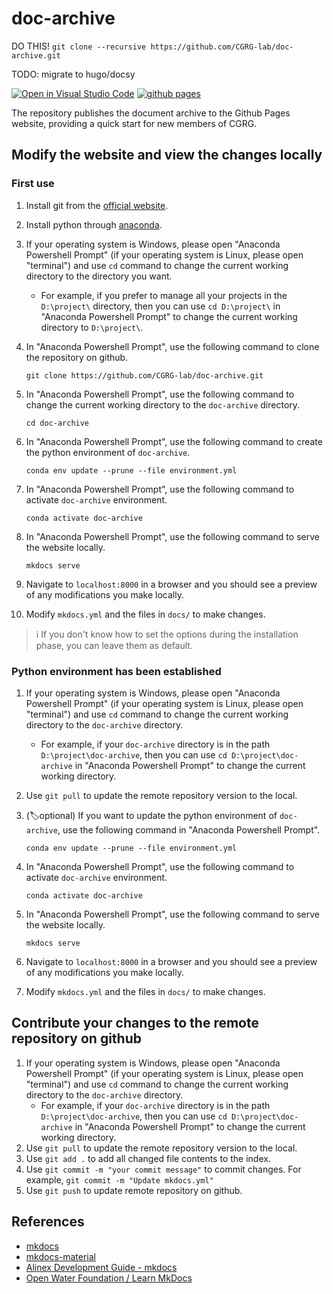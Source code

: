 # doc-archive
DO THIS!
`git clone --recursive https://github.com/CGRG-lab/doc-archive.git`

TODO: migrate to hugo/docsy

[![Open in Visual Studio Code](https://open.vscode.dev/badges/open-in-vscode.svg)](https://open.vscode.dev/CGRG-lab/doc-archive)
[![github pages](https://github.com/CGRG-lab/doc-archive/actions/workflows/gh-pages.yml/badge.svg)](https://github.com/CGRG-lab/doc-archive/actions/workflows/gh-pages.yml)

The repository publishes the document archive to the Github Pages website, providing a quick start for new members of CGRG.

## Modify the website and view the changes locally
### First use
1. Install git from the [official website](https://git-scm.com/).
2. Install python through [anaconda](https://www.anaconda.com/products/individual).
3. If your operating system is Windows, please open "Anaconda Powershell Prompt" (if your operating system is Linux, please open "terminal") and use `cd` command to change the current working directory to the directory you want.
   - For example, if you prefer to manage all your projects in the `D:\project\` directory, then you can use `cd D:\project\` in "Anaconda Powershell Prompt" to change the current working directory to `D:\project\`.
4. In "Anaconda Powershell Prompt", use the following command to clone the repository on github.
   ```shell
   git clone https://github.com/CGRG-lab/doc-archive.git
   ```
5. In "Anaconda Powershell Prompt", use the following command to change the current working directory to the `doc-archive` directory.
   ```shell
   cd doc-archive
   ```
6. In "Anaconda Powershell Prompt", use the following command to create the python environment of `doc-archive`.
    ```shell
    conda env update --prune --file environment.yml
    ```
7. In "Anaconda Powershell Prompt", use the following command to activate `doc-archive` environment.
    ```shell
    conda activate doc-archive
    ```
8. In "Anaconda Powershell Prompt", use the following command to serve the website locally.
    ```shell
    mkdocs serve
    ```
9. Navigate to `localhost:8000` in a browser and you should see a preview of any modifications you make locally.

10. Modify `mkdocs.yml` and the files in `docs/` to make changes.

> ℹ️ If you don't know how to set the options during the installation phase, you can leave them as default.
### Python environment has been established
1. If your operating system is Windows, please open "Anaconda Powershell Prompt" (if your operating system is Linux, please open "terminal") and use `cd` command to change the current working directory to the `doc-archive` directory.
    - For example, if your `doc-archive` directory is in the path `D:\project\doc-archive`, then you can use `cd D:\project\doc-archive` in "Anaconda Powershell Prompt" to change the current working directory.
2. Use `git pull` to update the remote repository version to the local.
3.  (🏷️optional) If you want to update the python environment of `doc-archive`, use the following command in "Anaconda Powershell Prompt".
    ```shell
    conda env update --prune --file environment.yml
    ```
4. In "Anaconda Powershell Prompt", use the following command to activate `doc-archive` environment.
    ```shell
    conda activate doc-archive
    ```
5. In "Anaconda Powershell Prompt", use the following command to serve the website locally.
    ```shell
    mkdocs serve
    ```
6. Navigate to `localhost:8000` in a browser and you should see a preview of any modifications you make locally.

7.  Modify `mkdocs.yml` and the files in `docs/` to make changes.


## Contribute your changes to the remote repository on github
1. If your operating system is Windows, please open "Anaconda Powershell Prompt" (if your operating system is Linux, please open "terminal") and use `cd` command to change the current working directory to the `doc-archive` directory.
    - For example, if your `doc-archive` directory is in the path `D:\project\doc-archive`, then you can use `cd D:\project\doc-archive` in "Anaconda Powershell Prompt" to change the current working directory.
2. Use `git pull` to update the remote repository version to the local.
3. Use `git add .` to add all changed file contents to the index.
4. Use `git commit -m "your commit message"` to commit changes. For example, `git commit -m "Update mkdocs.yml"`
5. Use `git push` to update remote repository on github.

## References
- [mkdocs](https://www.mkdocs.org/)
- [mkdocs-material](https://squidfunk.github.io/mkdocs-material/)
- [Alinex Development Guide - mkdocs](https://alinex.gitlab.io/env/mkdocs/)
- [Open Water Foundation / Learn MkDocs](http://learn.openwaterfoundation.org/owf-learn-mkdocs/)